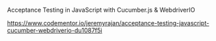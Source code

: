 Acceptance Testing in JavaScript with Cucumber.js & WebdriverIO

https://www.codementor.io/jeremyrajan/acceptance-testing-javascript-cucumber-webdriverio-du1087f5i

